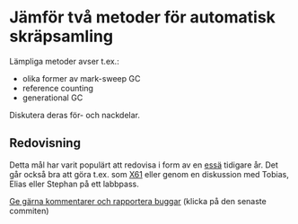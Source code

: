 # Jämför två metoder för automatisk skräpsamling

Lämpliga metoder avser t.ex.:
* olika former av mark-sweep GC
* reference counting
* generational GC

Diskutera deras för- och nackdelar.


## Redovisning

Detta mål har varit populärt att redovisa i form av en [essä](http://auportal.herokuapp.com/achievements/59) tidigare år. 
Det går också bra att göra t.ex. som [X61](http://auportal.herokuapp.com/achievements/61)
eller genom en diskussion med Tobias, Elias eller Stephan på ett labbpass. 

[Ge gärna kommentarer och rapportera buggar](https://github.com/IOOPM-UU/achievements/commits/master/J29.md) (klicka på den senaste commiten)
